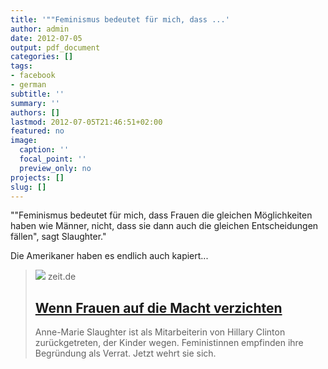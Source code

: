 ```yaml
---
title: '""Feminismus bedeutet für mich, dass ...'
author: admin
date: 2012-07-05
output: pdf_document
categories: []
tags:
- facebook
- german
subtitle: ''
summary: ''
authors: []
lastmod: 2012-07-05T21:46:51+02:00
featured: no
image:
  caption: ''
  focal_point: ''
  preview_only: no
projects: []
slug: []
---
```

""Feminismus bedeutet für mich, dass Frauen die gleichen Möglichkeiten haben wie Männer, nicht, dass sie dann auch die gleichen Entscheidungen fällen", sagt Slaughter."

Die Amerikaner haben es endlich auch kapiert...
> [![](https://img.zeit.de/gesellschaft/2012-07/anne-marie-slaughter-2/wide__1300x731)](http://www.zeit.de/gesellschaft/2012-07/anne-marie-slaughter)
> zeit.de
> ## [Wenn Frauen auf die Macht verzichten](http://www.zeit.de/gesellschaft/2012-07/anne-marie-slaughter)
>
>Anne-Marie Slaughter ist als Mitarbeiterin von Hillary Clinton zurückgetreten, der Kinder wegen. Feministinnen empfinden ihre Begründung als Verrat. Jetzt wehrt sie sich.

